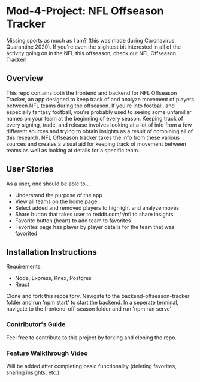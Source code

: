 # Mod-4-Project: NFL Offseason Tracker
Missing sports as much as I am? (this was made during Coronavirus Quarantine 2020). If you're even the slightest bit interested in all of the activity going on in the NFL this offseason, check out NFL Offseason Tracker!

## Overview
This repo contains both the frontend and backend for NFL Offseason Tracker, an app designed to keep track of and analyze movement of players between NFL teams during the offseason. If you're into football, and especially fantasy football, you're probably used to seeing some unfamiliar names on your team at the beginning of every season. Keeping track of every signing, trade, and release involves looking at a lot of info from a few different sources and trying to obtain insights as a result of combining all of this research. NFL Offseason tracker takes the info from these various sources and creates a visual aid for keeping track of movement between teams as well as looking at details for a specific team.

## User Stories
As a user, one should be able to...

* Understand the purpose of the app
* View all teams on the home page
* Select added and removed players to highlight and analyze moves
* Share button that takes user to reddit.com/r/nfl to share insights
* Favorite button (heart) to add team to favorites
* Favorites page has player by player details for the team that was favorited

## Installation Instructions
Requirements:
* Node, Express, Knex, Postgres
* React

Clone and fork this repository. Navigate to the backend-offseason-tracker folder and run 'npm start' to start the backend. In a seperate terminal, navigate to the frontend-off-season folder and run 'npm run serve'

### Contributor's Guide
Feel free to contribute to this project by forking and cloning the repo.

### Feature Walkthrough Video
Will be added after completing basic functionality (deleting favorites, sharing insights, etc.)

